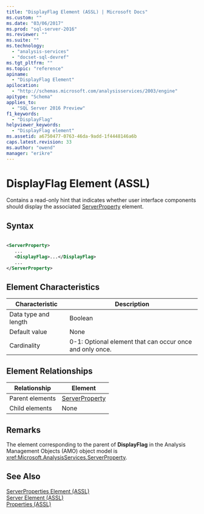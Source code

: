 ```yaml
---
title: "DisplayFlag Element (ASSL) | Microsoft Docs"
ms.custom: ""
ms.date: "03/06/2017"
ms.prod: "sql-server-2016"
ms.reviewer: ""
ms.suite: ""
ms.technology: 
  - "analysis-services"
  - "docset-sql-devref"
ms.tgt_pltfrm: ""
ms.topic: "reference"
apiname: 
  - "DisplayFlag Element"
apilocation: 
  - "http://schemas.microsoft.com/analysisservices/2003/engine"
apitype: "Schema"
applies_to: 
  - "SQL Server 2016 Preview"
f1_keywords: 
  - "DisplayFlag"
helpviewer_keywords: 
  - "DisplayFlag element"
ms.assetid: a6750477-0763-46da-9add-1f4448146a6b
caps.latest.revision: 33
ms.author: "owend"
manager: "erikre"
---
```

# DisplayFlag Element (ASSL)
  Contains a read-only hint that indicates whether user interface components should display the associated [ServerProperty](../../../analysis-services/scripting/objects/serverproperty-element-assl.md) element.  
  
## Syntax  
  
```xml  
  
<ServerProperty>  
   ...  
   <DisplayFlag>...</DisplayFlag>  
   ...  
</ServerProperty>  
```  
  
## Element Characteristics  
  
|Characteristic|Description|  
|--------------------|-----------------|  
|Data type and length|Boolean|  
|Default value|None|  
|Cardinality|0-1: Optional element that can occur once and only once.|  
  
## Element Relationships  
  
|Relationship|Element|  
|------------------|-------------|  
|Parent elements|[ServerProperty](../../../analysis-services/scripting/objects/serverproperty-element-assl.md)|  
|Child elements|None|  
  
## Remarks  
 The element corresponding to the parent of **DisplayFlag** in the Analysis Management Objects (AMO) object model is <xref:Microsoft.AnalysisServices.ServerProperty>.  
  
## See Also  
 [ServerProperties Element &#40;ASSL&#41;](../../../analysis-services/scripting/collections/serverproperties-element-assl.md)   
 [Server Element &#40;ASSL&#41;](../../../analysis-services/scripting/objects/server-element-assl.md)   
 [Properties &#40;ASSL&#41;](../../../analysis-services/scripting/properties/properties-assl.md)  
  
  
